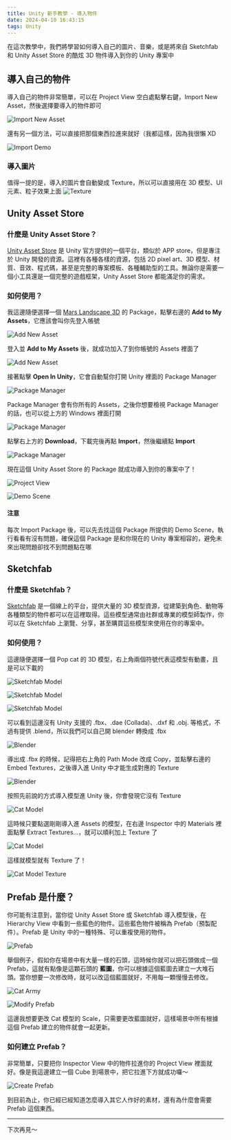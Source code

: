 ```yaml
---
title: Unity 新手教學 - 導入物件
date: 2024-04-10 16:43:15
tags: Unity
---
```


在這次教學中，我們將學習如何導入自己的圖片、音樂，或是將來自 Sketchfab 和 Unity Asset Store 的酷炫 3D 物件導入到你的 Unity 專案中

## 導入自己的物件
導入自己的物件非常簡單，可以在 Project View 空白處點擊右鍵，Import New Asset，然後選擇要導入的物件即可

![Import New Asset](./images/unity-tutorial-3/ImportNewAsset.png)

還有另一個方法，可以直接把那個東西拉進來就好（我都這樣，因為我很懶 XD

![Import Demo](./images/unity-tutorial-3/ImportDemo.gif)

### 導入圖片
值得一提的是，導入的圖片會自動變成 Texture，所以可以直接用在 3D 模型、UI 元素、粒子效果上面
![Texture](./images/unity-tutorial-3/Texture.png)

## Unity Asset Store

### 什麼是 Unity Asset Store？
[Unity Asset Store](https://assetstore.unity.com/zh-CN) 是 Unity 官方提供的一個平台，類似於 APP store，但是專注於 Unity 開發的資源。這裡有各種各樣的資源，包括 2D pixel art、3D 模型、材質、音效、程式碼，甚至是完整的專案模板、各種輔助型的工具。無論你是需要一個小工具還是一個完整的遊戲框架，Unity Asset Store 都能滿足你的需求。

### 如何使用？
我這邊隨便選擇一個 [Mars Landscape 3D](https://assetstore.unity.com/packages/3d/environments/landscapes/mars-landscape-3d-175814) 的 Package，點擊右邊的 **Add to My Assets**，它應該會叫你先登入帳號

![Add New Asset](./images/unity-tutorial-3/AddNewAsset.png)

登入並 **Add to My Assets** 後，就成功加入了到你帳號的 Assets 裡面了

![Add New Asset](./images/unity-tutorial-3/AddNewAsset2.png)

接著點擊 **Open In Unity**，它會自動幫你打開 Unity 裡面的 Package Manager

![Package Manager](./images/unity-tutorial-3/PackageManager.png)

Package Manager 會有你所有的 Assets，之後你想要檢視 Package Manager 的話，也可以從上方的 Windows 裡面打開

![Package Manager](./images/unity-tutorial-3/PackageManager2.png)

點擊右上方的 **Download**，下載完後再點 **Import**，然後繼續點 **Import**

![Package Manager](./images/unity-tutorial-3/PackageManager3.png)

現在這個 Unity Asset Store 的 Package 就成功導入到你的專案中了！

![Project View](./images/unity-tutorial-3/ProjectView.png)

![Demo Scene](./images/unity-tutorial-3/DemoScene.png)

#### 注意
每次 Import Package 後，可以先去找這個 Package 所提供的 Demo Scene，執行看看有沒有問題，確保這個 Package 是和你現在的 Unity 專案相容的，避免未來出現問題卻找不到問題點在哪

## Sketchfab 

### 什麼是 Sketchfab？
[Sketchfab](https://sketchfab.com/) 是一個線上的平台，提供大量的 3D 模型資源，從建築到角色、動物等各種類型的物件都可以在這裡取得。這些模型通常由社群或專業的模型師製作，你可以在 Sketchfab 上瀏覽、分享，甚至購買這些模型來使用在你的專案中。

### 如何使用？
這邊隨便選擇一個 Pop cat 的 3D 模型，右上角兩個符號代表這模型有動畫，且是可以下載的

![Sketchfab Model](./images/unity-tutorial-3/SketchfabModel.png)

![Sketchfab Model](./images/unity-tutorial-3/SketchfabModel2.png)

![Sketchfab Model](./images/unity-tutorial-3/SketchfabModel3.png)

可以看到這邊沒有 Unity 支援的 .fbx、.dae (Collada)、.dxf 和 .obj. 等格式，不過有提供 .blend，所以我們可以自己開 blender 轉換成 .fbx

![Blender](./images/unity-tutorial-3/Blender.png)

導出成 .fbx 的時候，記得把右上角的 Path Mode 改成 Copy，並點擊右邊的 Embed Textures，之後導入進 Unity 中才能生成對應的 Texture

![Blender](./images/unity-tutorial-3/Blender2.png)

按照先前說的方式導入模型進 Unity 後，你會發現它沒有 Texture

![Cat Model](./images/unity-tutorial-3/CatModel.png)

這時候只要點選剛剛導入進 Assets 的模型，在右邊 Inspector 中的 Materials 裡面點擊 Extract Textures...，就可以順利加上 Texture 了

![Cat Model](./images/unity-tutorial-3/CatInspector.png)

這樣就模型就有 Texture 了！

![Cat Model Texture](./images/unity-tutorial-3/CatModelTexture.png)

## Prefab 是什麼？
你可能有注意到，當你從 Unity Asset Store 或 Sketchfab 導入模型後，在 Hierarchy View 中看到一些藍色的物件。這些藍色物件被稱為 Prefab（預製配件）。Prefab 是 Unity 中的一種特殊、可以重複使用的物件。

![Prefab](./images/unity-tutorial-3/Prefab.png)

舉個例子，假如你在場景中有大量一樣的石頭，這時候你就可以把石頭做成一個 Prefab，這就有點像是這顆石頭的 **藍圖**，你可以根據這個藍圖去建立一大堆石頭。當你想要一次修改時，就可以改這個藍圖就好，不用每一顆慢慢去修改。

![Cat Army](./images/unity-tutorial-3/CatArmy.png)

![Modify Prefab](./images/unity-tutorial-3/ModifyPrefab.gif)

這邊我想要更改 Cat 模型的 Scale，只需要更改藍圖就好，這樣場景中所有根據這個 Prefab 建立的物件就會一起更新。

### 如何建立 Prefab？
非常簡單，只要把你 Inspector View 中的物件拉進你的 Project View 裡面就好。像是我這邊建立一個 Cube 到場景中，把它拉進下方就成功囉～

![Create Prefab](./images/unity-tutorial-3/CreatePrefab.gif)

到目前為止，你已經已經知道怎麼導入其它人作好的素材，還有為什麼會需要 Prefab 這個東西。

---

下次再見～